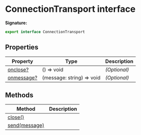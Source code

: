 # ConnectionTransport interface

**Signature:**

```typescript
export interface ConnectionTransport
```

## Properties

| Property                                                   | Type                         | Description       |
| ---------------------------------------------------------- | ---------------------------- | ----------------- |
| [onclose?](./puppeteer.connectiontransport.onclose.md)     | () =&gt; void                | <i>(Optional)</i> |
| [onmessage?](./puppeteer.connectiontransport.onmessage.md) | (message: string) =&gt; void | <i>(Optional)</i> |

## Methods

| Method                                                   | Description |
| -------------------------------------------------------- | ----------- |
| [close()](./puppeteer.connectiontransport.close.md)      |             |
| [send(message)](./puppeteer.connectiontransport.send.md) |             |
